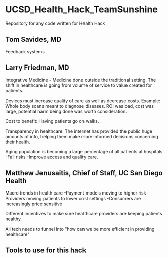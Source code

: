 # UCSD_Health_Hack_TeamSunshine
Repository for any code written for Health Hack


Tom Savides, MD
---------------

Feedback systems 


Larry Friedman, MD
------------------

Integrative Medicine - Medicine done outside the traditional setting.
The shift in healthcare is going from volume of service to value created for patients.

Devices must increase quality of care as well as decrease costs.
Example: Whole body scans meant to diagnose diseases. ROI was bad, cost was large, potential harm being done was worth consideration.

Cost to benefit: Having patients go on walks.

Transparency in healthcare: The internet has provided the public huge amounts of info, helping them make more informed decisions concerning their health.


Aging population is becoming a large percentage of all patients at hospitals
-Fall risks
-Improve access and quality care.

Matthew Jenusaitis, Chief of Staff, UC San Diego Health
-----------------
Macro trends in health care
-Payment models moving to higher risk
-Providers moving patients to lower cost settings
-Consumers are increasingly price sensitive

Different incentives to make sure healthcare providers are keeping patients healthy.

All tech needs to funnel into "how can we be more efficient in providing healthcare"

Tools to use for this hack
--------------------------
